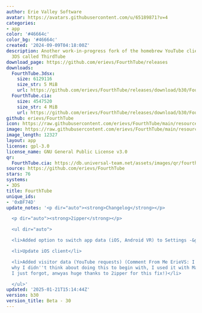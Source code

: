 ```yaml
---
author: Erie Valley Software
avatar: https://avatars.githubusercontent.com/u/65189871?v=4
categories:
- app
color: '#46664c'
color_bg: '#46664c'
created: '2024-09-09T04:18:00Z'
description: Another work-in-progress fork of the homebrew YouTube client for the
  3DS called ThirdTube
download_page: https://github.com/erievs/FourthTube/releases
downloads:
  FourthTube.3dsx:
    size: 6129116
    size_str: 5 MiB
    url: https://github.com/erievs/FourthTube/releases/download/b30/FourthTube.3dsx
  FourthTube.cia:
    size: 4547520
    size_str: 4 MiB
    url: https://github.com/erievs/FourthTube/releases/download/b30/FourthTube.cia
github: erievs/FourthTube
icon: https://raw.githubusercontent.com/erievs/FourthTube/main/resource/icon.png
image: https://raw.githubusercontent.com/erievs/FourthTube/main/resource/banner.png
image_length: 12327
layout: app
license: gpl-3.0
license_name: GNU General Public License v3.0
qr:
  FourthTube.cia: https://db.universal-team.net/assets/images/qr/fourthtube-cia.png
source: https://github.com/erievs/FourthTube
stars: 76
systems:
- 3DS
title: FourthTube
unique_ids:
- '0xBF74D'
update_notes: '<p dir="auto"><strong>Changelog</strong></p>

  <p dir="auto"><strong>2ipper</strong></p>

  <ul dir="auto">

  <li>Added option to switch app data (iOS, Android VR) to Settings -&gt; Advanced</li>

  <li>Update iOS client</li>

  <li>Added visitor data (YouTube requests) (Comment From Me ErieVS: I have no idea
  why I didn''t think about doing this to begin with, I used it with MangoTube, guess
  I just forgot, anwyas huge thanks to 2ipper for this fix!)</li>

  </ul>'
updated: '2025-01-21T15:14:44Z'
version: b30
version_title: Beta - 30
---
```

